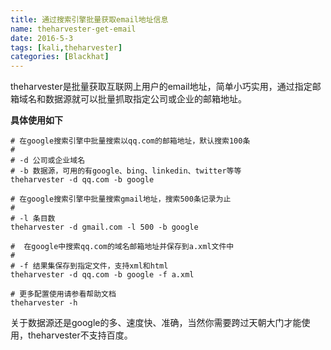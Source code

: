 ```yaml
---
title: 通过搜索引擎批量获取email地址信息
name: theharvester-get-email
date: 2016-5-3
tags: [kali,theharvester]
categories: [Blackhat]
---
```


theharvester是批量获取互联网上用户的email地址，简单小巧实用，通过指定邮箱域名和数据源就可以批量抓取指定公司或企业的邮箱地址。

**具体使用如下**

```shell
# 在google搜索引擎中批量搜索以qq.com的邮箱地址，默认搜索100条
#
# -d 公司或企业域名
# -b 数据源，可用的有google、bing、linkedin、twitter等等
theharvester -d qq.com -b google

# 在google搜索引擎中批量搜索gmail地址，搜索500条记录为止
#
# -l 条目数
theharvester -d gmail.com -l 500 -b google

#  在google中搜索qq.com的域名邮箱地址并保存到a.xml文件中
#
# -f 结果集保存到指定文件，支持xml和html
theharvester -d qq.com -b google -f a.xml

# 更多配置使用请参看帮助文档
theharvester -h
```

关于数据源还是google的多、速度快、准确，当然你需要跨过天朝大门才能使用，theharvester不支持百度。
